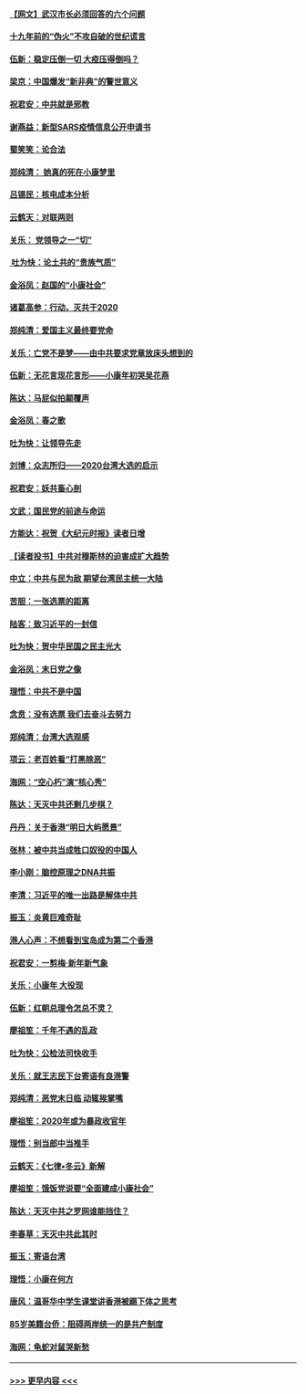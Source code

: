 #### [【网文】武汉市长必须回答的六个问题](../pages/nsc993/n11813848.md?t=01230855) 
#### [十九年前的“伪火”不攻自破的世纪谎言](../pages/nsc993/n11813238.md?t=01230855) 
#### [伍新：稳定压倒一切 大疫压得倒吗？](../pages/nsc993/n11812634.md?t=01230855) 
#### [梁京：中国爆发“新非典”的警世意义](../pages/nsc993/n11812554.md?t=01230855) 
#### [祝君安：中共就是邪教](../pages/nsc993/n11812431.md?t=01230855) 
#### [谢燕益：新型SARS疫情信息公开申请书](../pages/nsc993/n11808840.md?t=01230855) 
#### [蜀笑笑：论合法](../pages/nsc993/n11808064.md?t=01230855) 
#### [郑纯清： 她真的死在小康梦里](../pages/nsc993/n11806623.md?t=01230855) 
#### [吕锡民：核电成本分析](../pages/nsc993/n11806284.md?t=01230855) 
#### [云鹤天：对联两则](../pages/nsc993/n11805957.md?t=01230855) 
#### [关乐： 党领导之一“切”](../pages/nsc993/n11804505.md?t=01230855) 
#### [ 吐为快：论土共的“贵族气质”](../pages/nsc993/n11804490.md?t=01230855) 
#### [金浴凤：赵国的“小康社会”](../pages/nsc993/n11804452.md?t=01230855) 
#### [诸葛高参：行动，灭共于2020](../pages/nsc993/n11804120.md?t=01230855) 
#### [郑纯清：爱国主义最终要党命](../pages/nsc993/n11802197.md?t=01230855) 
#### [关乐：亡党不是梦——由中共要求党章放床头想到的](../pages/nsc993/n11802156.md?t=01230855) 
#### [伍新：无花言现花言形——小康年初哭吴花燕](../pages/nsc993/n11800044.md?t=01230855) 
#### [陈达：马屁似拍颠覆声](../pages/nsc993/n11800010.md?t=01230855) 
#### [金浴凤：春之歌](../pages/nsc993/n11797687.md?t=01230855) 
#### [吐为快：让领导先走](../pages/nsc993/n11797512.md?t=01230855) 
#### [刘博：众志所归——2020台湾大选的启示](../pages/nsc993/n11796878.md?t=01230855) 
#### [祝君安：妖共畜心剖](../pages/nsc993/n11794273.md?t=01230855) 
#### [文武：国民党的前途与命运](../pages/nsc993/n11794198.md?t=01230855) 
#### [方能达：祝贺《大纪元时报》读者日增](../pages/nsc993/n11793807.md?t=01230855) 
#### [【读者投书】中共对穆斯林的迫害成扩大趋势](../pages/nsc993/n11791371.md?t=01230855) 
#### [中立：中共与民为敌 期望台湾民主统一大陆](../pages/nsc993/n11790392.md?t=01230855) 
#### [苦胆：一张选票的距离](../pages/nsc993/n11788914.md?t=01230855) 
#### [陆客：致习近平的一封信](../pages/nsc993/n11788867.md?t=01230855) 
#### [吐为快：贺中华民国之民主光大](../pages/nsc993/n11788618.md?t=01230855) 
#### [金浴凤：末日党之像](../pages/nsc993/n11787475.md?t=01230855) 
#### [理悟：中共不是中国](../pages/nsc993/n11787463.md?t=01230855) 
#### [念贲：没有选票  我们去奋斗去努力](../pages/nsc993/n11787398.md?t=01230855) 
#### [郑纯清：台湾大选观感](../pages/nsc993/n11786210.md?t=01230855) 
#### [项云：老百姓看“打黑除恶”](../pages/nsc993/n11785398.md?t=01230855) 
#### [海网：“空心朽”演“核心秀”](../pages/nsc993/n11783874.md?t=01230855) 
#### [陈达：天灭中共还剩几步棋？](../pages/nsc993/n11783719.md?t=01230855) 
#### [丹丹：关于香港“明日大屿愿景”](../pages/nsc993/n11783273.md?t=01230855) 
#### [张林：被中共当成牲口奴役的中国人](../pages/nsc993/n11782397.md?t=01230855) 
#### [李小刚：脑控原理之DNA共振](../pages/nsc993/n11780962.md?t=01230855) 
#### [李清：习近平的唯一出路是解体中共](../pages/nsc993/n11780866.md?t=01230855) 
#### [振玉：炎黄巨难奇耻](../pages/nsc993/n11779632.md?t=01230855) 
#### [港人心声：不想看到宝岛成为第二个香港](../pages/nsc993/n11778817.md?t=01230855) 
#### [祝君安：一剪梅‧新年新气象](../pages/nsc993/n11776340.md?t=01230855) 
#### [关乐：小康年 大役现](../pages/nsc993/n11774213.md?t=01230855) 
#### [伍新：红朝总理令怎总不灵？](../pages/nsc993/n11770813.md?t=01230855) 
#### [廖祖笙：千年不遇的乱政](../pages/nsc993/n11770373.md?t=01230855) 
#### [吐为快：公检法司快收手](../pages/nsc993/n11770359.md?t=01230855) 
#### [关乐：就王志民下台寄语有良港警](../pages/nsc993/n11769903.md?t=01230855) 
#### [郑纯清：恶党末日临 动辄挨掌嘴](../pages/nsc993/n11769356.md?t=01230855) 
#### [廖祖笙：2020年或为暴政收官年](../pages/nsc993/n11768216.md?t=01230855) 
#### [理悟：别当郎中当推手](../pages/nsc993/n11768243.md?t=01230855) 
#### [云鹤天：《七律▪冬云》新解](../pages/nsc993/n11768204.md?t=01230855) 
#### [廖祖笙：饿饭党说要“全面建成小康社会”](../pages/nsc993/n11767482.md?t=01230855) 
#### [陈达：天灭中共之罗网谁能挡住？](../pages/nsc993/n11767465.md?t=01230855) 
#### [李春草：天灭中共此其时](../pages/nsc993/n11767452.md?t=01230855) 
#### [振玉：寄语台湾](../pages/nsc993/n11767432.md?t=01230855) 
#### [理悟：小康在何方](../pages/nsc993/n11767394.md?t=01230855) 
#### [唐风：温哥华中学生课堂讲香港被踢下体之思考](../pages/nsc993/n11766848.md?t=01230855) 
#### [85岁美籍台侨：阻碍两岸统一的是共产制度](../pages/nsc993/n11765043.md?t=01230855) 
#### [海网：龟蛇对鼠哭新愁](../pages/nsc993/n11764895.md?t=01230855) 

----
#### [ >>> 更早内容 <<< ](../indexes/nsc993-earlier.md)

